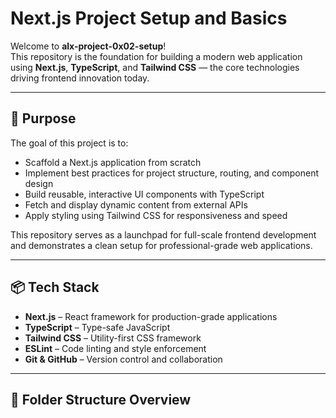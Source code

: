 # Next.js Project Setup and Basics

Welcome to **alx-project-0x02-setup**!  
This repository is the foundation for building a modern web application using **Next.js**, **TypeScript**, and **Tailwind CSS** — the core technologies driving frontend innovation today.

---

## 📌 Purpose

The goal of this project is to:
- Scaffold a Next.js application from scratch
- Implement best practices for project structure, routing, and component design
- Build reusable, interactive UI components with TypeScript
- Fetch and display dynamic content from external APIs
- Apply styling using Tailwind CSS for responsiveness and speed

This repository serves as a launchpad for full-scale frontend development and demonstrates a clean setup for professional-grade web applications.

---

## 📦 Tech Stack

- **Next.js** – React framework for production-grade applications
- **TypeScript** – Type-safe JavaScript
- **Tailwind CSS** – Utility-first CSS framework
- **ESLint** – Code linting and style enforcement
- **Git & GitHub** – Version control and collaboration

---

## 📁 Folder Structure Overview

